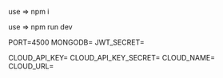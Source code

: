 <!--   for installing all dependencies -->
use => npm i
<!--  for running the server as nodemone     -->
 use => npm run dev 
<!--  * make a file name as config.env in config folder-->

<!-- use all your own variables variables  -->

PORT=4500
MONGODB=
JWT_SECRET=

CLOUD_API_KEY=
CLOUD_API_KEY_SECRET=
CLOUD_NAME=
CLOUD_URL=



